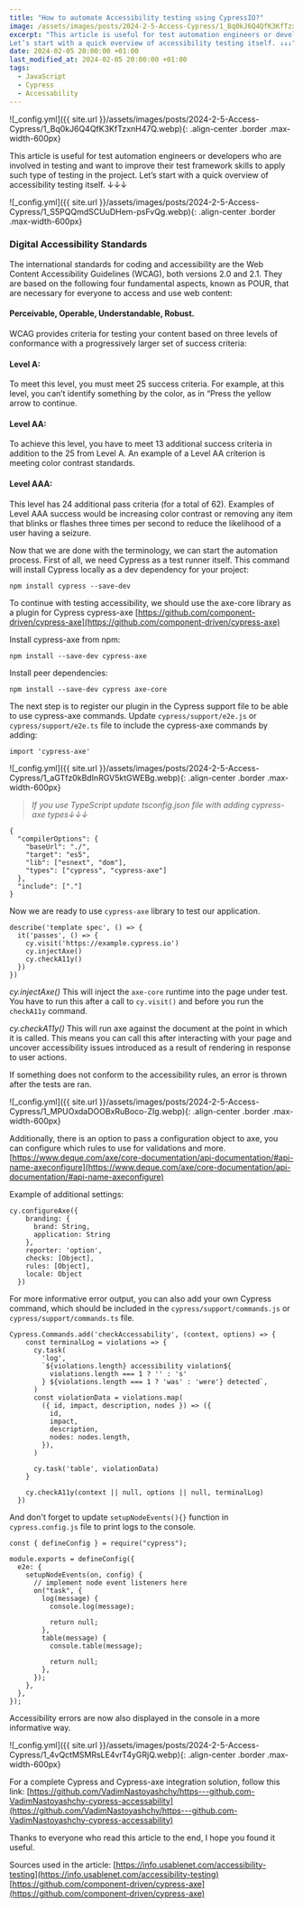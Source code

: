 ```yaml
---
title: "How to automate Accessibility testing using CypressIO?"
image: /assets/images/posts/2024-2-5-Access-Cypress/1_Bq0kJ6Q4QfK3KfTzxnH47Q.webp
excerpt: "This article is useful for test automation engineers or developers who are involved in testing and want to improve their test framework skills to apply such type of testing in the project.
Let’s start with a quick overview of accessibility testing itself. ↓↓↓"
date: 2024-02-05 20:00:00 +01:00
last_modified_at: 2024-02-05 20:00:00 +01:00
tags:
  - JavaScript
  - Cypress
  - Accessability
---
```


![_config.yml]({{ site.url }}/assets/images/posts/2024-2-5-Access-Cypress/1_Bq0kJ6Q4QfK3KfTzxnH47Q.webp){: .align-center .border .max-width-600px}

This article is useful for test automation engineers or developers who are involved in testing and want to improve their test framework skills to apply such type of testing in the project.
Let’s start with a quick overview of accessibility testing itself. ↓↓↓

![_config.yml]({{ site.url }}/assets/images/posts/2024-2-5-Access-Cypress/1_S5PQQmdSCUuDHem-psFvQg.webp){: .align-center .border .max-width-600px}

### Digital Accessibility Standards

The international standards for coding and accessibility are the Web Content Accessibility Guidelines (WCAG), both versions 2.0 and 2.1. They are based on the following four fundamental aspects, known as POUR, that are necessary for everyone to access and use web content:
#### Perceivable, Operable, Understandable, Robust.

WCAG provides criteria for testing your content based on three levels of conformance with a progressively larger set of success criteria:

#### Level A: 
To meet this level, you must meet 25 success criteria. For example, at this level, you can’t identify something by the color, as in “Press the yellow arrow to continue.

#### Level AA: 
To achieve this level, you have to meet 13 additional success criteria in addition to the 25 from Level A. An example of a Level AA criterion is meeting color contrast standards.

#### Level AAA: 
This level has 24 additional pass criteria (for a total of 62). Examples of Level AAA success would be increasing color contrast or removing any item that blinks or flashes three times per second to reduce the likelihood of a user having a seizure.

Now that we are done with the terminology, we can start the automation process.
First of all, we need Cypress as a test runner itself.
This command will install Cypress locally as a dev dependency for your project:

```
npm install cypress --save-dev
```

To continue with testing accessibility, we should use the axe-core library as a plugin for Cypress cypress-axe
[https://github.com/component-driven/cypress-axe](https://github.com/component-driven/cypress-axe)

Install cypress-axe from npm:

```
npm install --save-dev cypress-axe
```

Install peer dependencies:

```
npm install --save-dev cypress axe-core
```

The next step is to register our plugin in the Cypress support file to be able to use cypress-axe commands. Update `cypress/support/e2e.js` or `cypress/support/e2e.ts` file to include the cypress-axe commands by adding:

```
import 'cypress-axe'
```

![_config.yml]({{ site.url }}/assets/images/posts/2024-2-5-Access-Cypress/1_aGTfz0kBdInRGV5ktGWEBg.webp){: .align-center .border .max-width-600px}

> *If you use TypeScript update tsconfig.json file with adding cypress-axe types↓↓↓*

```
{
  "compilerOptions": {
    "baseUrl": "./",
    "target": "es5",
    "lib": ["esnext", "dom"],
    "types": ["cypress", "cypress-axe"]
  },
  "include": ["."]
}
```

Now we are ready to use `cypress-axe` library to test our application.

```
describe('template spec', () => {
  it('passes', () => {
    cy.visit('https://example.cypress.io')
    cy.injectAxe()
    cy.checkA11y()
  })
})
```

*cy.injectAxe()*
This will inject the `axe-core` runtime into the page under test. You have to run this after a call to `cy.visit()` and before you run the `checkA11y` command.

*cy.checkA11y()*
This will run axe against the document at the point in which it is called. This means you can call this after interacting with your page and uncover accessibility issues introduced as a result of rendering in response to user actions.

If something does not conform to the accessibility rules, an error is thrown after the tests are ran.

![_config.yml]({{ site.url }}/assets/images/posts/2024-2-5-Access-Cypress/1_MPUOxdaDOOBxRuBoco-ZIg.webp){: .align-center .border .max-width-600px}

Additionally, there is an option to pass a configuration object to axe, you can configure which rules to use for validations and more. 
[https://www.deque.com/axe/core-documentation/api-documentation/#api-name-axeconfigure](https://www.deque.com/axe/core-documentation/api-documentation/#api-name-axeconfigure)

Example of additional settings:

```
cy.configureAxe({
    branding: {
      brand: String,
      application: String
    },
    reporter: 'option',
    checks: [Object],
    rules: [Object],
    locale: Object
  })
```

For more informative error output, you can also add your own Cypress command, which should be included in the `cypress/support/commands.js` or `cypress/support/commands.ts` file.

```
Cypress.Commands.add('checkAccessability', (context, options) => {
    const terminalLog = violations => {
      cy.task(
        'log',
        `${violations.length} accessibility violation${
          violations.length === 1 ? '' : 's'
        } ${violations.length === 1 ? 'was' : 'were'} detected`,
      )
      const violationData = violations.map(
        ({ id, impact, description, nodes }) => ({
          id,
          impact,
          description,
          nodes: nodes.length,
        }),
      )
  
      cy.task('table', violationData)
    }
  
    cy.checkA11y(context || null, options || null, terminalLog)
  })
```

And don't forget to update `setupNodeEvents(){}` function in `cypress.config.js` file to print logs to the console.

```
const { defineConfig } = require("cypress");

module.exports = defineConfig({
  e2e: {
    setupNodeEvents(on, config) {
      // implement node event listeners here
      on("task", {
        log(message) {
          console.log(message);

          return null;
        },
        table(message) {
          console.table(message);

          return null;
        },
      });
    },
  },
});
```

Accessibility errors are now also displayed in the console in a more informative way.

![_config.yml]({{ site.url }}/assets/images/posts/2024-2-5-Access-Cypress/1_4vQctMSMRsLE4vrT4yGRjQ.webp){: .align-center .border .max-width-600px}

For a complete Cypress and Cypress-axe integration solution, follow this link:
[https://github.com/VadimNastoyashchy/https---github.com-VadimNastoyashchy-cypress-accessability](https://github.com/VadimNastoyashchy/https---github.com-VadimNastoyashchy-cypress-accessability)

Thanks to everyone who read this article to the end, I hope you found it useful.

Sources used in the article:
[https://info.usablenet.com/accessibility-testing](https://info.usablenet.com/accessibility-testing)
[https://github.com/component-driven/cypress-axe](https://github.com/component-driven/cypress-axe)